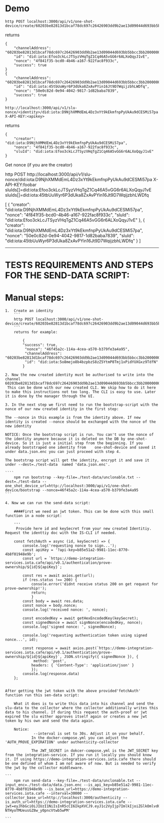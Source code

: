 # Demo

```
http POST localhost:3000/api/v1/one-shot-device/create/60203be82813d1bcaf78dc697c26426903dd9b2ae13d09044d693bb5bbcc3bb20000000000000000:701d72c1f67d49c28933ad75/did:iota:D9NjhXMMdEmL4Dz3xYt9kEkmfnpPyUkAu9dCESMi57pa
```

returns

```
{
    "channelAddress": "60203be82813d1bcaf78dc697c26426903dd9b2ae13d09044d693bb5bbcc3bb20000000000000000:701d72c1f67d49c28933ad75",
    "id": "did:iota:Efoo3ckLcJTSyzVHqTgZ1Cq46A5vGG6r6ALXoQqyJ1vE",
    "nonce": "4f841f35-bcd0-4b46-a167-922fac8f933c",
    "success": true
}
{
    "channelAddress": "60203be82813d1bcaf78dc697c26426903dd9b2ae13d09044d693bb5bbcc3bb20000000000000000:701d72c1f67d49c28933ad75",
    "id": "did:iota:45tbUuWyr6P3dUka8ZxAvPYin16Jt9D7WqijzbhLWDfq",
    "nonce": "50e0c82d-0e94-4042-9817-1d82baba7839",
    "success": true
}
```

```
http://localhost:3000/api/v1/slu-nonce/<identity>/did:iota:D9NjhXMMdEmL4Dz3xYt9kEkmfnpPyUkAu9dCESMi57pa X-API-KEY:<apikey>
```

returns

```
{
    "creator": "did:iota:D9NjhXMMdEmL4Dz3xYt9kEkmfnpPyUkAu9dCESMi57pa",
    "nonce": "4f841f35-bcd0-4b46-a167-922fac8f933c",
    "sluId": "did:iota:Efoo3ckLcJTSyzVHqTgZ1Cq46A5vGG6r6ALXoQqyJ1vE"
}
```


Get nonce (if you are the creator)

http POST http://localhost:3000/api/v1/slu-nonce/did:iota:D9NjhXMMdEmL4Dz3xYt9kEkmfnpPyUkAu9dCESMi57pa X-API-KEY:foobar sluIds[]=did:iota:Efoo3ckLcJTSyzVHqTgZ1Cq46A5vGG6r6ALXoQqyJ1vE sluIds[]=did:iota:45tbUuWyr6P3dUka8ZxAvPYin16Jt9D7WqijzbhLWDfq

[
    {
        "creator": "did:iota:D9NjhXMMdEmL4Dz3xYt9kEkmfnpPyUkAu9dCESMi57pa",
        "nonce": "4f841f35-bcd0-4b46-a167-922fac8f933c",
        "sluId": "did:iota:Efoo3ckLcJTSyzVHqTgZ1Cq46A5vGG6r6ALXoQqyJ1vE"
    },
    {
        "creator": "did:iota:D9NjhXMMdEmL4Dz3xYt9kEkmfnpPyUkAu9dCESMi57pa",
        "nonce": "50e0c82d-0e94-4042-9817-1d82baba7839",
        "sluId": "did:iota:45tbUuWyr6P3dUka8ZxAvPYin16Jt9D7WqijzbhLWDfq"
    }
]


________________________________________________________________________________________________________________________________

# TESTS REQUIREMENTS AND STEPS FOR THE SEND-DATA SCRIPT:

# Manual steps:

    1.  Create an identity
        ```
        http POST localhost:3000/api/v1/one-shot-device/create/60203be82813d1bcaf78dc697c26426903dd9b2ae13d09044d693bb5bbcc3bb20000000000000000:701d72c1f67d49c28933ad75/did:iota:D9NjhXMMdEmL4Dz3xYt9kEkmfnpPyUkAu9dCESMi57pa
        ```
        returns for example:

            {
            "success": true,
             "nonce": "46f45a2c-114a-4cea-a570-b379fe3a4a95",
             "channelAddress": "60203be82813d1bcaf78dc697c26426903dd9b2ae13d09044d693bb5bbcc3bb20000000000000000:701d72c1f67d49c28933ad75",
             "id": "did:iota:5o8mejo8b4bzpbzS8zZ5YtmP8Tmj1xPidYUXGxz9TdfN"
            } 

    2. Now the new created identity must be authorised to write into the channel             60203be82813d1bcaf78dc697c26426903dd9b2ae13d09044d693bb5bbcc3bb20000000000000000:701d72c1f67d49c28933ad75.
     This can be done with our new created CLI. We skip how to do it here to make this instructions not too long. The CLI is easy to use. Later it is done by the manager through the UI.

    3. In the next step we first need to run the bootstrap-script with the nonce of our new created identity in the first step:

    The --nonce in this example is from the identity above. If new identity is created --nonce should be exchanged with the nonce of the new identity

    NOTICE: Once the bootstrap script is run. You can't use the nonce of the identity anymore because it is deleted on the DB by one-shot-device. So it is just a initial step from the beginning. If you already bootstraped one identity from    one-shot-device and saved it under data.json.enc you can just proceed with step 4.

    The bootstrap script will get the identity, encrypt it and save it under --dest=./test-data  named 'data.json.enc'.

    ````
        npm run bootstrap --key-file=./test-data/unclonable.txt --dest=./test-data --one_shot_device_url=http://localhost:3000/api/v1/one-shot-device/bootstrap --nonce=46f45a2c-114a-4cea-a570-b379fe3a4a95
    ``` 

    4. Now we can run the send-data script:

        ####First we need an jwt token. This can be done with this small function in a node script: 

        '''
         Provide here id and keySecret from your new created Identitiy. Request the identtiy doc with the IS-CLI if needed. 
          
        const fetchAuth = async (id, keySecret) => {
            console.log('requesting nonce to sign...');
            const apiKey = '?api-key=b85e51a2-9981-11ec-8770-4b8f01948e9b';
            const url = `https://demo-integration-services.iota.cafe/api/v0.1/authentication/prove-ownership/${id}${apiKey}`;

            const res = await axios.get(url);
            if (res.status !== 200) {
                console.error('didnt receive status 200 on get request for prove-ownership!');
                return;
                }
            const body = await res.data;
            const nonce = body.nonce;
            console.log('received nonce: ', nonce);

            const encodedKey = await getHexEncodedKey(keySecret);
            const signedNonce = await signNonce(encodedKey, nonce);
            console.log('signed nonce: ', signedNonce);

            console.log('requesting authentication token using signed nonce...', id);

            const response = await axios.post(`https://demo-integration-services.iota.cafe/api/v0.1/authentication/prove-ownership/${id}${apiKey}`, JSON.stringify({ signedNonce }), {
                 method: 'post',
                headers: { 'Content-Type': 'application/json' }
                });
            console.log(response.data)
        };


    After getting the jwt token with the above provided'fetchAuth' function run this sen-data script:

        What it does is to write this data into his channel and send the slu-data to the collector where the collector additionally writes this data to his channel. If during this request the auth-proof or jwt expired the slu either approves itself again or creates a new jwt token by his own and send the data again. 

        Notice:
                 --interval is set to 30s. Adjust it on your behalf.
                In the docker-compose.yml you can adjust the 'AUTH_PROVE_EXPIRATION' under authenticity-collector

                The JWT_SECRET in dokcer-compose.yml is the JWT_SECRET key from the integration-service. If you run it locally you should know it. If using https://demo-integration-services.iota.cafe there should be one defined of whom I am not aware of now. But is needed to verify the jwt by the collector middleware.

    ``` 
        npm run send-data --key-file=./test-data/unclonable.txt --input_enc=./test-data/data.json.enc --is_api_key=b85e51a2-9981-11ec-8770-4b8f01948e9b --is_base_url=https://demo-integration-services.iota.cafe --interval=30000 --collector_base_url=http://localhost:3000/authenticity --is_auth_url=https://demo-integration-services.iota.cafe --jwt=eyJhbGciOiJIUzI1NiIsInR5cCI6IkpXVCJ9.eyJ1c2VyIjp7ImlkIjoiZGlkOmlvdGE6RDlOamhYTU1kRW1MNER6M3hZdDlrRWttZm5wUHlVa0F1OWRDRVNNaTU3cGEiLCJwdWJsaWNLZXkiOiJGQ2NuMnZEZk5YeGdiR1JmWjZ4M0IxZlltZEdIRXFIUnNGYm9iZnc5aGpYRiIsInJvbGUiOiJVc2VyIn0sImlhdCI6MTY0ODgxMzk2MCwiZXhwIjoxNjQ4OTAwMzYwfQ.lR0PMq5_Q0NM_-NTHyoTMUeusGZ8w_y0pncVtwb5wPM'

    ```


